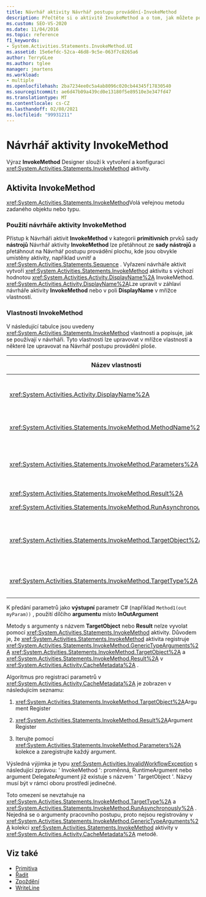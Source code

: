 ```yaml
---
title: Návrhář aktivity Návrhář postupu provádění-InvokeMethod
description: Přečtěte si o aktivitě InvokeMethod a o tom, jak můžete pomocí návrháře aktivity InvokeMethod vytvořit a nakonfigurovat aktivitu InvokeMethod.
ms.custom: SEO-VS-2020
ms.date: 11/04/2016
ms.topic: reference
f1_keywords:
- System.Activities.Statements.InvokeMethod.UI
ms.assetid: 15e6efdc-52ca-46d8-9c5e-063f7c8265a6
author: TerryGLee
ms.author: tglee
manager: jmartens
ms.workload:
- multiple
ms.openlocfilehash: 2ba7234ee0c5a4ab8096c020cb44345f17830540
ms.sourcegitcommit: ae6d47b09a439cd0e13180f5e89510e3e347fd47
ms.translationtype: MT
ms.contentlocale: cs-CZ
ms.lasthandoff: 02/08/2021
ms.locfileid: "99931211"
---
```

# <a name="invokemethod-activity-designer"></a>Návrhář aktivity InvokeMethod

Výraz **InvokeMethod** Designer slouží k vytvoření a konfiguraci <xref:System.Activities.Statements.InvokeMethod> aktivity.

## <a name="the-invokemethod-activity"></a>Aktivita InvokeMethod

<xref:System.Activities.Statements.InvokeMethod>Volá veřejnou metodu zadaného objektu nebo typu.

### <a name="use-the-invokemethod-activity-designer"></a>Použití návrháře aktivity InvokeMethod

Přístup k Návrháři aktivit **InvokeMethod** v kategorii **primitivních** prvků sady **nástrojů** Návrhář aktivity **InvokeMethod** lze přetáhnout ze **sady nástrojů** a přetáhnout na Návrhář postupu provádění plochu, kde jsou obvykle umístěny aktivity, například uvnitř a <xref:System.Activities.Statements.Sequence> . Vyřazení návrháře aktivit vytvoří <xref:System.Activities.Statements.InvokeMethod> aktivitu s výchozí hodnotou <xref:System.Activities.Activity.DisplayName%2A> InvokeMethod. <xref:System.Activities.Activity.DisplayName%2A>Lze upravit v záhlaví návrháře aktivity **InvokeMethod** nebo v poli **DisplayName** v mřížce vlastností.

### <a name="the-invokemethod-properties"></a>Vlastnosti InvokeMethod

V následující tabulce jsou uvedeny <xref:System.Activities.Statements.InvokeMethod> vlastnosti a popisuje, jak se používají v návrháři. Tyto vlastnosti lze upravovat v mřížce vlastností a některé lze upravovat na Návrhář postupu provádění ploše.

|Název vlastnosti|Požaduje se|Využití|
|-|--------------|-|
|<xref:System.Activities.Activity.DisplayName%2A>|Ne|Popisný název <xref:System.Activities.Statements.InvokeMethod> aktivity Výchozí hodnota je InvokeMethod.<br /><br /> I když <xref:System.Activities.Activity.DisplayName%2A> není bezpodmínečně nutné, je vhodné použít jeden.|
|<xref:System.Activities.Statements.InvokeMethod.MethodName%2A>|Ano|Název metody, která má být volána, když se aktivita spustí. Volaná metoda musí být deklarována jako **Public**. Tato vlastnost se dá upravovat na návrhové ploše a je povinná.|
|<xref:System.Activities.Statements.InvokeMethod.Parameters%2A>|Ne|Kolekce parametrů volané metody Parametry musí být přidány do kolekce ve stejném pořadí, v jakém jsou uvedeny v signatuře metody. Chcete-li zobrazit dialogové okno **parametrů** , kde můžete nastavit tuto vlastnost, klikněte na tlačítko se třemi tečkami v poli **parametry** v mřížce vlastností. Chcete-li přidat parametry, klikněte na tlačítko **vytvořit argument** .|
|<xref:System.Activities.Statements.InvokeMethod.Result%2A>|Ne|Návratová hodnota volání metody.|
|<xref:System.Activities.Statements.InvokeMethod.RunAsynchronously%2A>|Ano|Určuje, zda je metoda volána asynchronně. Výchozí hodnota je **false (NEPRAVDA**).|
|<xref:System.Activities.Statements.InvokeMethod.TargetObject%2A>|Ne|Objekt, který obsahuje metodu, která má být volána. Tato vlastnost se dá upravit na návrhové ploše.<br /><br /> <xref:System.Activities.Statements.InvokeMethod.TargetObject%2A> <xref:System.Activities.Statements.InvokeMethod.TargetType%2A> Je nutné nastavit buď nebo.|
|<xref:System.Activities.Statements.InvokeMethod.TargetType%2A>|Ne|Typ <xref:System.Activities.Statements.InvokeMethod.TargetObject%2A> . Tuto vlastnost lze upravit na návrhové ploše. Tato vlastnost musí být nastavena pouze v případě, že je metoda volána jako statická.|

K předání parametrů jako **výstupní** parametr C# (například `Method1(out myParam))` , použití dílčího **argumentu** místo **InOutArgument**

Metody s argumenty s názvem **TargetObject** nebo **Result** nelze vyvolat pomocí <xref:System.Activities.Statements.InvokeMethod> aktivity. Důvodem je, že <xref:System.Activities.Statements.InvokeMethod> aktivita registruje <xref:System.Activities.Statements.InvokeMethod.GenericTypeArguments%2A> <xref:System.Activities.Statements.InvokeMethod.TargetObject%2A> a <xref:System.Activities.Statements.InvokeMethod.Result%2A> v <xref:System.Activities.Activity.CacheMetadata%2A> .

Algoritmus pro registraci parametrů v <xref:System.Activities.Activity.CacheMetadata%2A> je zobrazen v následujícím seznamu:

1. <xref:System.Activities.Statements.InvokeMethod.TargetObject%2A>Argument Register

2. <xref:System.Activities.Statements.InvokeMethod.Result%2A>Argument Register

3. Iterujte pomocí <xref:System.Activities.Statements.InvokeMethod.Parameters%2A> kolekce a zaregistrujte každý argument.

Výsledná výjimka je typu <xref:System.Activities.InvalidWorkflowException> s následující zprávou: ' InvokeMethod ': proměnná, RuntimeArgument nebo argument DelegateArgument již existuje s názvem ' TargetObject '. Názvy musí být v rámci oboru prostředí jedinečné.

Toto omezení se nevztahuje na <xref:System.Activities.Statements.InvokeMethod.TargetType%2A> a <xref:System.Activities.Statements.InvokeMethod.RunAsynchronously%2A> . Nejedná se o argumenty pracovního postupu, proto nejsou registrovány v <xref:System.Activities.Statements.InvokeMethod.GenericTypeArguments%2A> kolekci <xref:System.Activities.Statements.InvokeMethod> aktivity v <xref:System.Activities.Activity.CacheMetadata%2A> metodě.

## <a name="see-also"></a>Viz také

- [Primitiva](../workflow-designer/primitives-activity-designers.md)
- [Řadit](../workflow-designer/assign-activity-designer.md)
- [Zpoždění](../workflow-designer/delay-activity-designer.md)
- [WriteLine](../workflow-designer/writeline-activity-designer.md)
